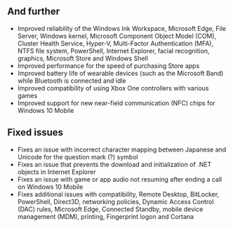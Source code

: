 ## And further
- Improved reliability of the Windows Ink Workspace, Microsoft Edge, File Server, Windows kernel, Microsoft Component Object Model (COM), Cluster Health Service, Hyper-V, Multi-Factor Authentication (MFA), NTFS file system, PowerShell, Internet Explorer, facial recognition, graphics, Microsoft Store and Windows Shell
- Improved performance for the speed of purchasing Store apps
- Improved battery life of wearable devices (such as the Microsoft Band) while Bluetooth is connected and idle
- Improved compatibility of using Xbox One controllers with various games
- Improved support for new near-field communication (NFC) chips for Windows 10 Mobile

## Fixed issues
- Fixes an issue with incorrect character mapping between Japanese and Unicode for the question mark (?) symbol
- Fixes an issue that prevents the download and initialization of .NET objects in Internet Explorer
- Fixes an issue with game or app audio not resuming after ending a call on Windows 10 Mobile
- Fixes additional issues with compatibility, Remote Desktop, BitLocker, PowerShell, Direct3D, networking policies, Dynamic Access Control (DAC) rules, Microsoft Edge, Connected Standby, mobile device management (MDM), printing, Fingerprint logon and Cortana
